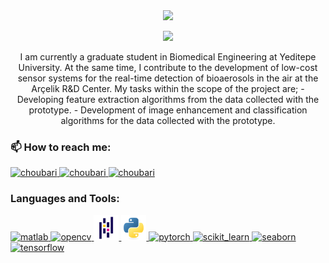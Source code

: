 <div align="center">
    <img src="https://readme-typing-svg.herokuapp.com?color=%40c057&size=32&center=true&vCenter=true&width=600&height=50&lines=Hi+👋,+I'm+Handenur+Genç;Welcome+to+my+Github+Profile!;" />
</div>

<p align="center">

  <img src="/Be.gif" height="200" />
</p>

<p align="center">
I am currently a graduate student in Biomedical Engineering at Yeditepe University. At the same time, I contribute to the development of low-cost sensor systems for the real-time detection of bioaerosols in the air at the Arçelik R&D Center. My tasks within the scope of the project are;
    - Developing feature extraction algorithms from the data collected with the prototype.
    - Development of image enhancement and classification algorithms for the data collected with the prototype.
</p>
                                                                                                                                          
<!--
**genchandenur/genchandenur** is a ✨ _special_ ✨ repository because its `README.md` (this file) appears on your GitHub profile.

Here are some ideas to get you started:

- 🔭 I’m currently working on ...
- 🌱 I’m currently learning ...
- 👯 I’m looking to collaborate on ...
- 🤔 I’m looking for help with ...
- 💬 Ask me about ...
- 📫 How to reach me: ...
- 😄 Pronouns: ...
- ⚡ Fun fact: ...
-->



<h3 align="left"> 📫 How to reach me: </h3>

<p float="left">
  <a href="https://www.linkedin.com/in/handenur-genc/">
<img alt="choubari" src="https://cdn-icons-png.flaticon.com/512/174/174857.png" width="40">
 </a>
 <a href="https://medium.com/@handegenccc">
<img alt="choubari" src="https://play-lh.googleusercontent.com/hB9t3Z-mi284_49HA3nAuhO-W5Cyhje7r2P9McdgORoVCd-0SV54c12NMQWLHnqALw=w480-h960-rw" width="40">
 </a>
 <a href="handegencc@hotmail.com">
<img alt="choubari" src="https://upload.wikimedia.org/wikipedia/commons/thumb/9/90/Outlook.com_icon_%282012-2019%29.svg/761px-Outlook.com_icon_%282012-2019%29.svg.png" width="40">
 </a>
</p>

<h3 align="left"> Languages and Tools: </h3>

<p align="left"> <a href="https://www.mathworks.com/" target="_blank" rel="noreferrer"> <img src="https://upload.wikimedia.org/wikipedia/commons/2/21/Matlab_Logo.png" alt="matlab" width="40" height="40"/> </a> <a href="https://opencv.org/" target="_blank" rel="noreferrer"> <img src="https://www.vectorlogo.zone/logos/opencv/opencv-icon.svg" alt="opencv" width="40" height="40"/> </a> <a href="https://pandas.pydata.org/" target="_blank" rel="noreferrer"> <img src="https://raw.githubusercontent.com/devicons/devicon/2ae2a900d2f041da66e950e4d48052658d850630/icons/pandas/pandas-original.svg" alt="pandas" width="40" height="40"/> </a> <a href="https://www.python.org" target="_blank" rel="noreferrer"> <img src="https://raw.githubusercontent.com/devicons/devicon/master/icons/python/python-original.svg" alt="python" width="40" height="40"/> </a> <a href="https://pytorch.org/" target="_blank" rel="noreferrer"> <img src="https://www.vectorlogo.zone/logos/pytorch/pytorch-icon.svg" alt="pytorch" width="40" height="40"/> </a> <a href="https://scikit-learn.org/" target="_blank" rel="noreferrer"> <img src="https://upload.wikimedia.org/wikipedia/commons/0/05/Scikit_learn_logo_small.svg" alt="scikit_learn" width="40" height="40"/> </a> <a href="https://seaborn.pydata.org/" target="_blank" rel="noreferrer"> <img src="https://seaborn.pydata.org/_images/logo-mark-lightbg.svg" alt="seaborn" width="40" height="40"/> <a href="https://www.tensorflow.org" target="_blank" rel="noreferrer"> <img src="https://www.vectorlogo.zone/logos/tensorflow/tensorflow-icon.svg" alt="tensorflow" width="40" height="40"/> </a> </p>
